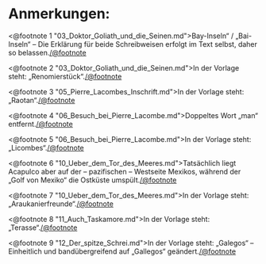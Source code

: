 Anmerkungen:
============

<@footnote 1 "03_Doktor_Goliath_und_die_Seinen.md">Bay-Inseln“ / „Bai-Inseln“ – 
Die Erklärung für beide Schreibweisen erfolgt im Text selbst, daher so belassen.</@footnote>

<@footnote 2 "03_Doktor_Goliath_und_die_Seinen.md">In der Vorlage steht:
„Renomierstück“.</@footnote>

<@footnote 3 "05_Pierre_Lacombes_Inschrift.md">In der Vorlage steht: „Raotan“.</@footnote>

<@footnote 4 "06_Besuch_bei_Pierre_Lacombe.md">Doppeltes Wort „man“ entfernt.</@footnote>

<@footnote 5 "06_Besuch_bei_Pierre_Lacombe.md">In der Vorlage steht: „Licombes“.</@footnote>

<@footnote 6 "10_Ueber_dem_Tor_des_Meeres.md">Tatsächlich liegt Acapulco aber auf 
der – pazifischen – Westseite Mexikos, während der „Golf von Mexiko“ die Ostküste
umspült.</@footnote>

<@footnote 7 "10_Ueber_dem_Tor_des_Meeres.md">In der Vorlage steht:
„Araukanierfreunde“.</@footnote>

<@footnote 8 "11_Auch_Taskamore.md">In der Vorlage steht: „Terasse“.</@footnote>

<@footnote 9 "12_Der_spitze_Schrei.md">In der Vorlage steht: „Galegos“ –
Einheitlich und bandübergreifend auf „Gallegos“ geändert.</@footnote>


